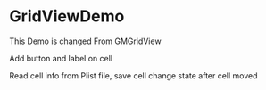 GridViewDemo
============

<p>This Demo is changed From GMGridView
<p>Add button and label on cell
<p>Read cell info from Plist file, save cell change state after cell moved

